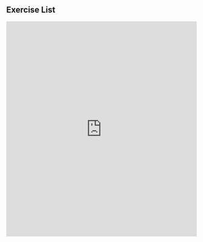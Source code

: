 ## Exercise List

<iframe src="https://challenge.makerpass.com/" frameborder="0" width="100%" height="569"></iframe>